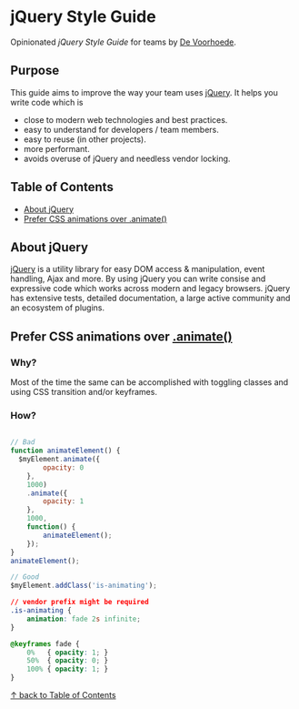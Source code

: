 # jQuery Style Guide

Opinionated *jQuery Style Guide* for teams by [De Voorhoede](https://twitter.com/devoorhoede).

## Purpose

This guide aims to improve the way your team uses [jQuery](http://jquery.com/). It helps you write code which is

* close to modern web technologies and best practices.
* easy to understand for developers / team members.
* easy to reuse (in other projects).
* more performant.
* avoids overuse of jQuery and needless vendor locking.


## Table of Contents

* [About jQuery](#about-jquery)
* [Prefer CSS animations over .animate()](#prefer-css-animations-over-animate)

## About jQuery

[jQuery](http://jquery.com/) is a utility library for easy DOM access & manipulation, event handling, Ajax and more. By using jQuery you can write consise and expressive code which works across modern and legacy browsers. jQuery has extensive tests, detailed documentation, a large active community and an ecosystem of plugins.

## Prefer CSS animations over [.animate()](http://api.jquery.com/animate/)

### Why?
Most of the time the same can be accomplished with toggling classes and using CSS transition and/or keyframes.

### How?
``` javascript

// Bad
function animateElement() {
  $myElement.animate({
    	opacity: 0
    },
    1000)
    .animate({
    	opacity: 1
    },
    1000,
    function() {
    	animateElement();
    });
}
animateElement();
```

```javascript
// Good
$myElement.addClass('is-animating');
```

``` css
// vendor prefix might be required
.is-animating {
    animation: fade 2s infinite;
}

@keyframes fade {
	0%   { opacity: 1; }
	50%  { opacity: 0; }
	100% { opacity: 1; }
}
```

[↑ back to Table of Contents](#table-of-contents)
